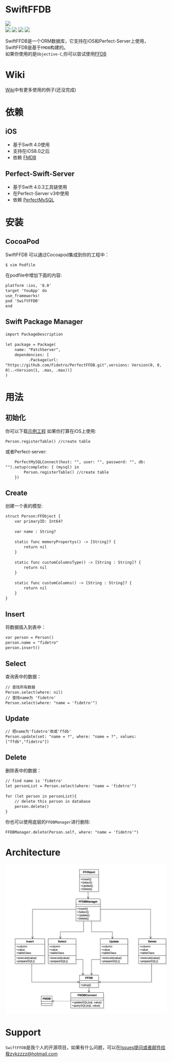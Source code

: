 
# SwiftFFDB

![](https://github.com/Fidetro/SwiftFFDB/blob/master/src/logo.png)  
![](https://img.shields.io/github/license/Fidetro/Swift-FFDB.svg) ![](https://img.shields.io/badge/language-swift-orange.svg) [![](https://img.shields.io/cocoapods/v/SwiftFFDB.svg)](https://cocoapods.org/pods/SwiftFFDB) [![](https://img.shields.io/badge/weibo-@fidetro_师霖风-red.svg)](https://weibo.com/u/2095454814)  

SwiftFFDB是一个ORM数据库，它支持在iOS和Perfect-Server上使用，SwiftFFDB是基于`FMDB`构建的。  
如果你使用的是`Objective-C`,你可以尝试使用[FFDB](https://github.com/fidetro/ffdb)    

# Wiki
[Wiki](https://github.com/Fidetro/Swift-FFDB/wiki)中有更多使用的例子(还没完成)  

# 依赖
## iOS
* 基于Swift 4.0使用   
* 支持在iOS8.0之后  
* 依赖 [FMDB](https://github.com/ccgus/fmdb)  

## Perfect-Swift-Server
* 基于Swift 4.0.3工具链使用   
* 在Perfect-Server v3中使用
* 依赖 [PerfectMySQL](https://github.com/PerfectlySoft/Perfect-MySQL)  

# 安装
## CocoaPod
SwiftFFDB 可以通过Cocoapod集成到你的工程中：
```
$ vim Podfile
```
在podfile中增加下面的内容:
```
platform :ios, '8.0'
target 'YouApp' do
use_frameworks!
pod 'SwiftFFDB'
end
```
## Swift Package Manager
```
import PackageDescription

let package = Package(
    name: "PatchServer",
    dependencies: [
          .Package(url: "https://github.com/Fidetro/PerfectFFDB.git",versions: Version(0, 0, 0)..<Version(1, .max, .max))]
)

```
# 用法

## 初始化
你可以下载[示例工程](https://github.com/Fidetro/SwiftFFDB)
如果你打算在iOS上使用:
```
Person.registerTable() //create table
```
或者Perfect-server:
```
    PerfectMySQLConnect(host: "", user: "", password: "", db: "").setup(complete: { (mysql) in
        Person.registerTable() //create table
    })
```

## Create
创建一个表的模型:
```
struct Person:FFObject {
    var primaryID: Int64?
    
    var name : String?
    
    static func memoryPropertys() -> [String]? {
        return nil
    }
    
    static func customColumnsType() -> [String : String]? {
        return nil
    }
    
    static func customColumns() -> [String : String]? {
        return nil
    }
}
```

## Insert  
将数据插入到表中：
```
var person = Person()
person.name = "fidetro"
person.insert()
```
## Select  
查询表中的数据：
```
// 查找所有数据
Person.select(where: nil)
// 查找name为 'fidetro' 
Person.select(where: "name = 'fidetro'")
```
## Update
```
// 把name为'fidetro'改成'ffdb'
Person.update(set: "name = ?", where: "name = ?", values: ["ffdb","fidetro"])
```
## Delete  
删除表中的数据：
```
// find name is 'fidetro' 
let personList = Person.select(where: "name = 'fidetro'")

for (let person in personList){
    // delete this person in database
    person.delete()
}
```
你也可以使用底层的`FFDBManager`进行删除:
```
FFDBManager.delete(Person.self, where: "name = 'fidetro'")
```  

# Architecture
![](https://github.com/Fidetro/Swift-FFDB/blob/master/src/architecture.png)

# Support
`SwiftFFDB`是我个人的开源项目，如果有什么问题，可以在[Issues](https://github.com/Fidetro/SwiftFFDB/issues)提问或者邮件给我zykzzzz@hotmail.com
